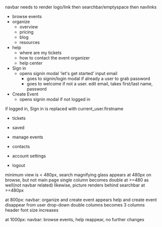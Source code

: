 navbar needs to render logo/link
then searchbar/emptyspace
then navlinks
* browse events
* organize
   * overview
   * pricing
   * blog
   * resources
* help
   * where are my tickets
   * how to contact the event organizer
   * help center
* Sign in
   * opens signin modal 'let's get started' input email
     * goes to signin/login modal if already a user to grab password
     * goes to welcome if not a user. edit email, takes first/last name, password
* Create Event
     * opens signin modal if not logged in

if logged in, Sign in is replaced with current_user.firstname
   * tickets
   * saved

   * manage events
   * contacts
   * account settings
   * logout

minimum view is < 480px,
search magnifying glass appears at 480px on browse, but not main page
single column becomes double at >=480 as well(not navbar related)
likewise, picture renders behind searchbar at >=480px

at 800px:
navbar: organize and create event appears
       help and create event disappear from user drop-down
double columns becomes 3 columns
header font size increases

at 1000px:
navbar: browse events, help reappear, no further changes
